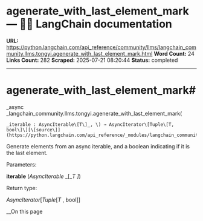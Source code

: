 # agenerate_with_last_element_mark — 🦜🔗 LangChain  documentation

**URL:** https://python.langchain.com/api_reference/community/llms/langchain_community.llms.tongyi.agenerate_with_last_element_mark.html
**Word Count:** 24
**Links Count:** 282
**Scraped:** 2025-07-21 08:20:44
**Status:** completed

---

# agenerate\_with\_last\_element\_mark\#

_async _langchain\_community.llms.tongyi.agenerate\_with\_last\_element\_mark\(

    _iterable : AsyncIterable\[T\]_, \) → AsyncIterator\[Tuple\[T, bool\]\][\[source\]](https://python.langchain.com/api_reference/_modules/langchain_community/llms/tongyi.html#agenerate_with_last_element_mark)\#     

Generate elements from an async iterable, and a boolean indicating if it is the last element.

Parameters:     

**iterable** \(_AsyncIterable_ _\[__T_ _\]_\)

Return type:     

_AsyncIterator_\[_Tuple_\[_T_ , bool\]\]

__On this page